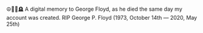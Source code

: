☮️✊🏿️🪦️ A digital memory to George Floyd, as he died the same day my account was created. RIP George P. Floyd (1973, October 14th — 2020, May 25th)
